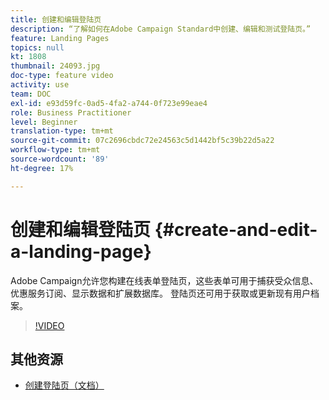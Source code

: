 ```yaml
---
title: 创建和编辑登陆页
description: “了解如何在Adobe Campaign Standard中创建、编辑和测试登陆页。”
feature: Landing Pages
topics: null
kt: 1808
thumbnail: 24093.jpg
doc-type: feature video
activity: use
team: DOC
exl-id: e93d59fc-0ad5-4fa2-a744-0f723e99eae4
role: Business Practitioner
level: Beginner
translation-type: tm+mt
source-git-commit: 07c2696cbdc72e24563c5d1442bf5c39b22d5a22
workflow-type: tm+mt
source-wordcount: '89'
ht-degree: 17%

---
```


# 创建和编辑登陆页 {#create-and-edit-a-landing-page}

Adobe Campaign允许您构建在线表单登陆页，这些表单可用于捕获受众信息、优惠服务订阅、显示数据和扩展数据库。 登陆页还可用于获取或更新现有用户档案。

>[!VIDEO](https://video.tv.adobe.com/v/24093?quality=12)

## 其他资源

* [创建登陆页（文档）](https://docs.campaign.adobe.com/doc/standard/getting_started/en/ACS_CreateLandingPage.html)
